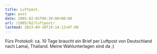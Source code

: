```yaml
---
title: Luftpost.
type: post
date: 2005-02-01T00:39:00+00:00
url: /2005/02/luftpost/
lastmod: 2023-09-10T19:14:12+07:00
---
```

Fürs Protokoll: ca. 10 Tage braucht ein Brief per Luftpost von Deutschland nach Lamai, Thailand. Meine Wahlunterlagen sind da ;)
